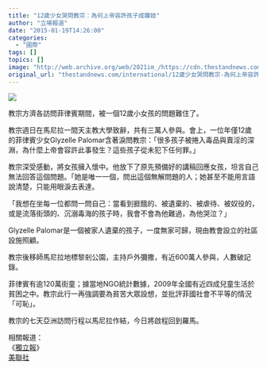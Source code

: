```yaml
---
title: "12歲少女哭問教宗：為何上帝容許孩子成雛妓"
author: "立場報道"
date: "2015-01-19T14:26:00"
categories:
  - "國際"
tags: []
topics: []
image: "http://web.archive.org/web/2021im_/https://cdn.thestandnews.com/media/photos/cache/06-01_TOIVl_1200x0.png"
original_url: "thestandnews.com/international/12歲少女哭問教宗-為何上帝容許孩子成雛妓"
---
```

![](http://web.archive.org/web/2021im_/https://cdn.thestandnews.com/media/photos/cache/06-01_TOIVl_1200x0.png)

教宗方濟各訪問菲律賓期間，被一個12歲小女孩的問題難住了。

教宗週日在馬尼拉一間天主教大學致辭，共有三萬人參與。會上，一位年僅12歲的菲律賓少女Glyzelle Palomar含著淚問教宗：「很多孩子被捲入毒品與賣淫的深淵，為什麼上帝會容許此事發生？這些孩子從未犯下任何罪。」

教宗深受感動，將女孩擁入懷中。他放下了原先預備好的講稿回應女孩，坦言自己無法回答這個問題。「她是唯一一個，問出這個無解問題的人；她甚至不能用言語說清楚，只能用眼淚去表達。

「我想在坐每一位都問一問自己：當看到捱餓的、被遺棄的、被虐待、被奴役的，或是流落街頭的、沉溺毒海的孩子時，我會不會為他難過，為他哭泣？」

Glyzelle Palomar是一個被家人遺棄的孩子，一度無家可歸，現由教會設立的社區設施照顧。

教宗後移師馬尼拉地標黎剎公園，主持戶外彌撒，有近600萬人參與，人數破記錄。

菲律賓有逾120萬街童；據當地NGO統計數據，2009年全國有近四成兒童生活於貧困之中。教宗此行一再強調要為貧苦大眾設想，並批評菲國社會不平等的情況「可恥」。

教宗的七天亞洲訪問行程以馬尼拉作結，今日將啟程回到羅馬。

相關報道：  
《[獨立報](http://web.archive.org/web/20210628184736/http://www.independent.co.uk/news/people/news/pope-francis-embraces-girl-after-she-asks-why-does-god-allow-children-to-become-prostitutes-9985855.html)》  
[美聯社](http://web.archive.org/web/20210628184736/http://bigstory.ap.org/article/2c031ba75e9d4e70afe182990961a9c2/pope-leaves-manila-after-drawing-record-crowd-6-million)